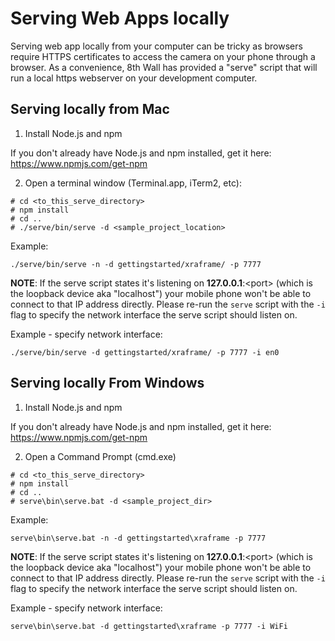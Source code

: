 # Serving Web Apps locally

Serving web app locally from your computer can be tricky as browsers require HTTPS certificates to access the camera on your phone through a browser.  As a convenience, 8th Wall has provided a "serve" script that will run a local https webserver on your development computer.

## Serving locally from Mac

1. Install Node.js and npm

If you don't already have Node.js and npm installed, get it here: https://www.npmjs.com/get-npm

2. Open a terminal window (Terminal.app, iTerm2, etc):

```
# cd <to_this_serve_directory>
# npm install
# cd ..
# ./serve/bin/serve -d <sample_project_location>
```

Example:
```
./serve/bin/serve -n -d gettingstarted/xraframe/ -p 7777
```

**NOTE**: If the serve script states it's listening on **127.0.0.1**:<port\> (which is the loopback device aka "localhost") your mobile phone won't be able to connect to that IP address directly.  Please re-run the `serve` script with the `-i` flag to specify the network interface the serve script should listen on.

Example - specify network interface:
```
./serve/bin/serve -d gettingstarted/xraframe/ -p 7777 -i en0
```

## Serving locally From Windows

1. Install Node.js and npm

If you don't already have Node.js and npm installed, get it here: https://www.npmjs.com/get-npm

2. Open a Command Prompt (cmd.exe)

```
# cd <to_this_serve_directory>
# npm install
# cd ..
# serve\bin\serve.bat -d <sample_project_dir>
```

Example:
```
serve\bin\serve.bat -n -d gettingstarted\xraframe -p 7777
```

**NOTE**: If the serve script states it's listening on **127.0.0.1**:<port\> (which is the loopback device aka "localhost") your mobile phone won't be able to connect to that IP address directly.  Please re-run the `serve` script with the `-i` flag to specify the network interface the serve script should listen on.

Example - specify network interface:
```
serve\bin\serve.bat -d gettingstarted\xraframe -p 7777 -i WiFi
```
